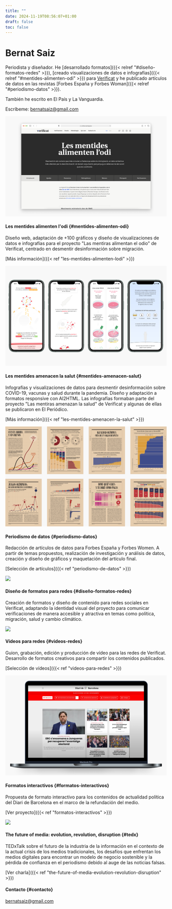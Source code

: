 ```yaml
---
title: ""
date: 2024-11-19T08:56:07+01:00
draft: false
toc: false
---
```


# Bernat Saiz

Periodista y diseñador. He [desarrollado formatos]({{< relref "#diseño-formatos-redes" >}}), [creado visualizaciones de datos e infografías]({{< relref "#mentides-alimenten-odi" >}}) para [Verificat](https://www.verificat.cat/) y he publicado artículos de datos en las revistas [Forbes España y Forbes Woman]({{< relref "#periodismo-datos" >}}).

También he escrito en El País y La Vanguardia.

Escríbeme: [bernatsaiz@gmail.com](mailto:bernatsaiz@gmail.com)

![](portfolio/les-mentides-alimenten-lodi/images/1.png)

#### Les mentides alimenten l'odi {#mentides-alimenten-odi}

Diseño web, adaptación de +100 gráficos y diseño de visualizaciones de datos e infografías para el proyecto "Las mentiras alimentan el odio" de Verificat, centrado en desmentir desinformación sobre migración.

[Más información]({{< ref "les-mentides-alimenten-lodi" >}})

![](portfolio/les-mentides-amenacen-la-salut/images/1.png)

#### Les mentides amenacen la salut {#mentides-amenacen-salut}

Infografías y visualizaciones de datos para desmentir desinformación sobre COVID-19, vacunas y salud durante la pandemia. Diseño y adaptación a formatos responsive con AI2HTML. Las infografías formaban parte del proyecto "Las mentiras amenazan la salud" de Verificat y algunas de ellas se publicaron en El Periódico.

[Más información]({{< ref "les-mentides-amenacen-la-salut" >}})

![](portfolio/periodismo-de-datos/images/0.png)

#### Periodismo de datos {#periodismo-datos}

Redacción de artículos de datos para Forbes España y Forbes Women. A partir de temas propuestos, realización de investigación y análisis de datos, creación y diseño de gráficos y maquetación del artículo final.

[Selección de artículos]({{< ref "periodismo-de-datos" >}})

![](portfolio/diseño-de-formatos-para-redes/images/1.png)

#### Diseño de formatos para redes {#diseño-formatos-redes}

Creación de formatos y diseño de contenido para redes sociales en Verificat, adaptando la identidad visual del proyecto para comunicar verificaciones de manera accesible y atractiva en temas como política, migración, salud y cambio climático.

![](portfolio/videos-para-redes/images/0.png)

#### Vídeos para redes {#videos-redes}

Guion, grabación, edición y producción de vídeo para las redes de Verificat. Desarrollo de formatos creativos para compartir los contenidos publicados.

[Selección de vídeos]({{< ref "videos-para-redes" >}})

![](portfolio/formatos-interactivos/images/0.png)

#### Formatos interactivos {#formatos-interactivos}

Propuesta de formato interactivo para los contenidos de actualidad política del Diari de Barcelona en el marco de la refundación del medio.

[Ver proyecto]({{< ref "formatos-interactivos" >}})

![](portfolio/the-future-of-media-evolution-revolution-disruption/images/1.png)

#### The future of media: evolution, revolution, disruption {#tedx}

TEDxTalk sobre el futuro de la industria de la información en el contexto de la actual crisis de los medios tradicionales, los desafíos que enfrentan los medios digitales para encontrar un modelo de negocio sostenible y la pérdida de confianza en el periodismo debido al auge de las noticias falsas.

[Ver charla]({{< ref "the-future-of-media-evolution-revolution-disruption" >}})

#### Contacto {#contacto}

[bernatsaiz@gmail.com](mailto:bernatsaiz@gmail.com)
